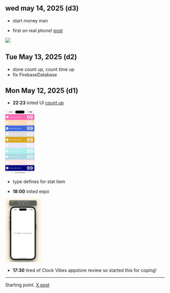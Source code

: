 ## wed may 14, 2025 (d3)
- start money man

- first on real phone! [post](https://x.com/onequy/status/1922557467914805526)
<img src="https://pbs.twimg.com/media/Gq5L0xiXkAAnB7d?format=jpg&name=large" height="200">
  

## Tue May 13, 2025  (d2)
- done count up, count time up
- fix FirebaseDatabase
  
## Mon May 12, 2025  (d1)
- **22:23** inited UI [count up](https://i.ibb.co/rfpZbkHZ/image.png)
<img src="./images/init count up UI.jpg" height="200">

- type defines for stat item
  
- **18:00** inited expo
<img src="./images/init expo.jpg" alt="init expo" height="200">

- **17:30** tired of Clock Vibes appstore review so started this for coping!

_________

Starting point. [X post](https://x.com/onequy/status/1921875274766893277)
